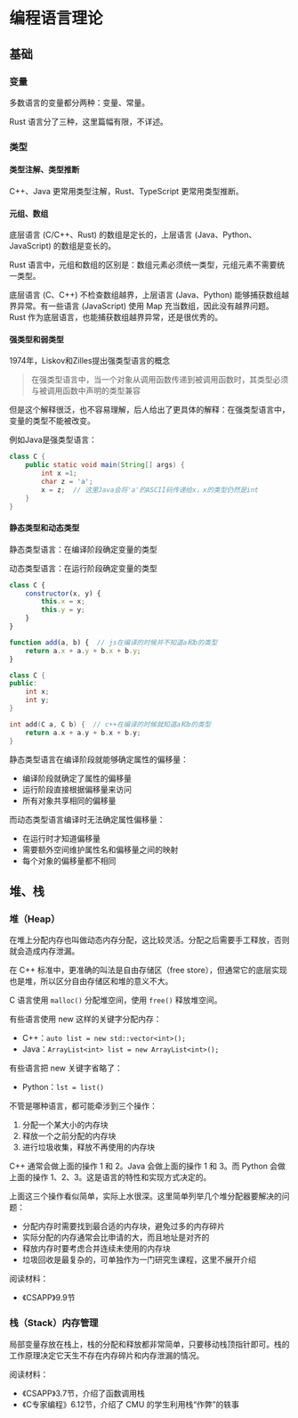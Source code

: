 # 编程语言理论

## 基础
### 变量
多数语言的变量都分两种：变量、常量。

Rust 语言分了三种，这里篇幅有限，不详述。

### 类型
#### 类型注解、类型推断
C++、Java 更常用类型注解，Rust、TypeScript 更常用类型推断。

#### 元组、数组
底层语言 (C/C++、Rust) 的数组是定长的，上层语言 (Java、Python、JavaScript) 的数组是变长的。

Rust 语言中，元组和数组的区别是：数组元素必须统一类型，元组元素不需要统一类型。

底层语言 (C、C++) 不检查数组越界，上层语言 (Java、Python) 能够捕获数组越界异常。有一些语言 (JavaScript) 使用 Map 充当数组，因此没有越界问题。Rust 作为底层语言，也能捕获数组越界异常，还是很优秀的。

#### 强类型和弱类型
1974年，Liskov和Zilles提出强类型语言的概念

> 在强类型语言中，当一个对象从调用函数传递到被调用函数时，其类型必须与被调用函数中声明的类型兼容

但是这个解释很泛，也不容易理解，后人给出了更具体的解释：在强类型语言中，变量的类型不能被改变。

例如Java是强类型语言：
```java
class C {
    public static void main(String[] args) {
        int x =1;
        char z = 'a';
        x = z;  // 这里Java会将'a'的ASCII码传递给x，x的类型仍然是int
    }
}
```

#### 静态类型和动态类型
静态类型语言：在编译阶段确定变量的类型

动态类型语言：在运行阶段确定变量的类型

```js
class C {
    constructor(x, y) {
        this.x = x;
        this.y = y;
    }
}

function add(a, b) {  // js在编译的时候并不知道a和b的类型
    return a.x + a.y + b.x + b.y;
}
```

```cpp
class C {
public:
    int x;
    int y;
}

int add(C a, C b) {  // c++在编译的时候就知道a和b的类型
    return a.x + a.y + b.x + b.y;
}
```

静态类型语言在编译阶段就能够确定属性的偏移量：
- 编译阶段就确定了属性的偏移量
- 运行阶段直接根据偏移量来访问
- 所有对象共享相同的偏移量

而动态类型语言编译时无法确定属性偏移量：
- 在运行时才知道偏移量
- 需要额外空间维护属性名和偏移量之间的映射
- 每个对象的偏移量都不相同

## 堆、栈
### 堆（Heap）
在堆上分配内存也叫做动态内存分配，这比较灵活。分配之后需要手工释放，否则就会造成内存泄漏。

在 C++ 标准中，更准确的叫法是自由存储区（free store），但通常它的底层实现也是堆，所以区分自由存储区和堆的意义不大。

C 语言使用 `malloc()` 分配堆空间，使用 `free()` 释放堆空间。

有些语言使用 new 这样的关键字分配内存：
- C++：`auto list = new std::vector<int>();`
- Java：`ArrayList<int> list = new ArrayList<int>();`

有些语言把 new 关键字省略了：
- Python：`lst = list()`

不管是哪种语言，都可能牵涉到三个操作： 
1. 分配一个某大小的内存块
2. 释放一个之前分配的内存块
3. 进行垃圾收集，释放不再使用的内存块

C++ 通常会做上面的操作 1 和 2。Java 会做上面的操作 1 和 3。而 Python 会做上面的操作 1、2、3。这是语言的特性和实现方式决定的。

上面这三个操作看似简单，实际上水很深。这里简单列举几个堆分配器要解决的问题：
- 分配内存时需要找到最合适的内存块，避免过多的内存碎片
- 实际分配的内存通常会比申请的大，而且地址是对齐的
- 释放内存时要考虑合并连续未使用的内存块
- 垃圾回收是最复杂的，可单独作为一门研究生课程，这里不展开介绍

阅读材料：
- 《CSAPP》9.9节

### 栈（Stack）内存管理
局部变量存放在栈上，栈的分配和释放都非常简单，只要移动栈顶指针即可。栈的工作原理决定它天生不存在内存碎片和内存泄漏的情况。

阅读材料：
- 《CSAPP》3.7节，介绍了函数调用栈
- 《C专家编程》6.12节，介绍了 CMU 的学生利用栈“作弊”的轶事
